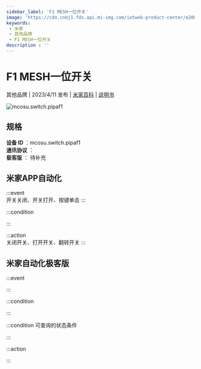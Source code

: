 ```yaml
---
sidebar_label: 'F1 MESH一位开关'
image: 'https://cdn.cnbj1.fds.api.mi-img.com/iotweb-product-center/e200f8294e0fd5e67e3662383d5cda5a_1665040246753.png?GalaxyAccessKeyId=AKVGLQWBOVIRQ3XLEW&Expires=9223372036854775807&Signature=r+5rzA69Y5htpvrOUGHq4MOBEzc='
keywords: 
 - 米家
 - 其他品牌
 - F1 MESH一位开关
description : ''
---
```

# F1 MESH一位开关

其他品牌 | 2023/4/11 发布 | [米家百科](https://home.mi.com/webapp/content/baike/product/index.html?model=mcosu.switch.pipaf1) | [说明书](https://home.mi.com/views/introduction.html?model=mcosu.switch.pipaf1&region=cn)

![mcosu.switch.pipaf1](https://cdn.cnbj1.fds.api.mi-img.com/iotweb-product-center/e200f8294e0fd5e67e3662383d5cda5a_1665040246753.png?GalaxyAccessKeyId=AKVGLQWBOVIRQ3XLEW&Expires=9223372036854775807&Signature=r+5rzA69Y5htpvrOUGHq4MOBEzc=)

## 规格  
> 
**设备 ID** ：mcosu.switch.pipaf1  
**通讯协议** ：  
**极客版**  ： 待补充 


## 米家APP自动化  

:::event  
开关关闭、开关打开、按键单击
:::

:::condition  

:::

:::action   
关闭开关、打开开关、翻转开关
:::

## 米家自动化极客版  

:::event  

:::

:::condition  

:::

:::condition 可查询的状态条件  

:::

:::action  

:::

        

